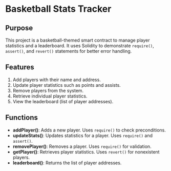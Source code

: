 # Basketball Stats Tracker

## Purpose
This project is a basketball-themed smart contract to manage player statistics and a leaderboard. It uses Solidity to demonstrate `require()`, `assert()`, and `revert()` statements for better error handling.

## Features
1. Add players with their name and address.
2. Update player statistics such as points and assists.
3. Remove players from the system.
4. Retrieve individual player statistics.
5. View the leaderboard (list of player addresses).

## Functions
- **addPlayer()**: Adds a new player. Uses `require()` to check preconditions.
- **updateStats()**: Updates statistics for a player. Uses `require()` and `assert()`.
- **removePlayer()**: Removes a player. Uses `require()` for validation.
- **getPlayer()**: Retrieves player statistics. Uses `revert()` for nonexistent players.
- **leaderboard()**: Returns the list of player addresses.
